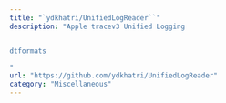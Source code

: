 ```yaml
---
title: "`ydkhatri/UnifiedLogReader``"
description: "Apple tracev3 Unified Logging


dtformats

"
url: "https://github.com/ydkhatri/UnifiedLogReader"
category: "Miscellaneous"
---
```

